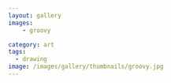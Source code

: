 ```yaml
---
layout: gallery
images: 
    - groovy

category: art
tags: 
  - drawing
image: /images/gallery/thumbnails/groovy.jpg
---
```

